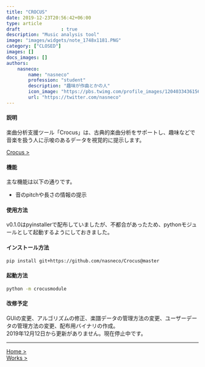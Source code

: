```yaml
---
title: "CROCUS"
date: 2019-12-23T20:56:42+06:00
type: article
draft               : true
description: "Music analysis tool"
image: "images/widgets/note_1748x1181.PNG"
category: ["CLOSED"]
images: []
docs_images: []
authors: 
    nasneco:
        name: "nasneco"
        profession: "student"
        description: "趣味が作曲とかの人"
        icon_image: "https://pbs.twimg.com/profile_images/1204033436156981248/HutTMW0m_400x400.jpg"
        url: "https://twitter.com/nasneco"
---
```


#### 説明　

楽曲分析支援ツール「Crocus」は、古典的楽曲分析をサポートし、趣味などで音楽を扱う人に示唆のあるデータを視覚的に提示します。

[Crocus >](https://github.com/nakashimas/Crocus)

#### 機能　

主な機能は以下の通りです。

- 音のpitchや長さの情報の提示

#### 使用方法

v0.1.0はpyinstallerで配布していましたが、不都合があったため、pythonモジュールとして起動するようにしておきました。

#### インストール方法

```sh
pip install git+https://github.com/nasneco/Crocus@master
```

#### 起動方法

```sh
python -m crocusmodule
```

#### 改修予定

GUIの変更、アルゴリズムの修正、楽譜データの管理方法の変更、ユーザーデータの管理方法の変更、配布用バイナリの作成。  
2019年12月12日から更新がありません。現在停止中です。

<hr>

[Home >](https://nakashimas.github.io/index.html)  
[Works >](https://nakashimas.github.io/docs/works/works.html)